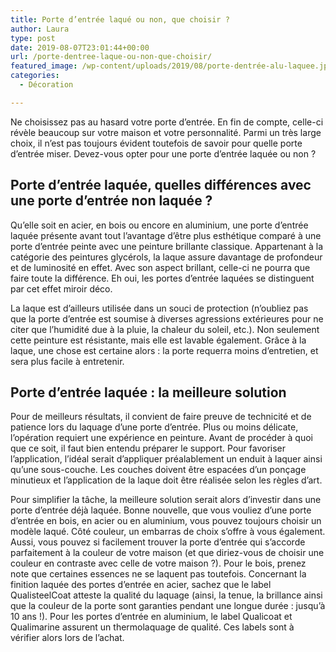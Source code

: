 ```yaml
---
title: Porte d’entrée laqué ou non, que choisir ?
author: Laura
type: post
date: 2019-08-07T23:01:44+00:00
url: /porte-dentree-laque-ou-non-que-choisir/
featured_image: /wp-content/uploads/2019/08/porte-dentrée-alu-laquee.jpg
categories:
  - Décoration

---
```

Ne choisissez pas au hasard votre porte d’entrée. En fin de compte, celle-ci révèle beaucoup sur votre maison et votre personnalité. Parmi un très large choix, il n’est pas toujours évident toutefois de savoir pour quelle porte d’entrée miser. Devez-vous opter pour une porte d’entrée laquée ou non ?



## Porte d’entrée laquée, quelles différences avec une porte d’entrée non laquée ?



Qu’elle soit en acier, en bois ou encore en aluminium, une porte d’entrée laquée présente avant tout l’avantage d’être plus esthétique comparé à une porte d’entrée peinte avec une peinture brillante classique. Appartenant à la catégorie des peintures glycérols, la laque assure davantage de profondeur et de luminosité en effet. Avec son aspect brillant, celle-ci ne pourra que faire toute la différence. Eh oui, les portes d’entrée laquées se distinguent par cet effet miroir déco.



La laque est d’ailleurs utilisée dans un souci de protection (n’oubliez pas que la porte d’entrée est soumise à diverses agressions extérieures pour ne citer que l’humidité due à la pluie, la chaleur du soleil, etc.). Non seulement cette peinture est résistante, mais elle est lavable également. Grâce à la laque, une chose est certaine alors : la porte requerra moins d’entretien, et sera plus facile à entretenir.



## Porte d’entrée laquée : la meilleure solution



Pour de meilleurs résultats, il convient de faire preuve de technicité et de patience lors du laquage d’une porte d’entrée. Plus ou moins délicate, l’opération requiert une expérience en peinture. Avant de procéder à quoi que ce soit, il faut bien entendu préparer le support. Pour favoriser l’application, l’idéal serait d’appliquer préalablement un enduit à laquer ainsi qu’une sous-couche. Les couches doivent être espacées d’un ponçage minutieux et l’application de la laque doit être réalisée selon les règles d’art.



Pour simplifier la tâche, la meilleure solution serait alors d’investir dans une porte d’entrée déjà laquée. Bonne nouvelle, que vous vouliez d’une porte d’entrée en bois, en acier ou en aluminium, vous pouvez toujours choisir un modèle laqué. Côté couleur, un embarras de choix s’offre à vous également. Aussi, vous pouvez si facilement trouver la porte d’entrée qui s’accorde parfaitement à la couleur de votre maison (et que diriez-vous de choisir une couleur en contraste avec celle de votre maison ?). Pour le bois, prenez note que certaines essences ne se laquent pas toutefois. Concernant la finition laquée des portes d’entrée en acier, sachez que le label QualisteelCoat atteste la qualité du laquage (ainsi, la tenue, la brillance ainsi que la couleur de la porte sont garanties pendant une longue durée : jusqu’à 10 ans !). Pour les portes d’entrée en aluminium, le label Qualicoat et Qualimarine assurent un thermolaquage de qualité. Ces labels sont à vérifier alors lors de l’achat.